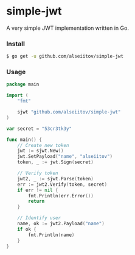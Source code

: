# simple-jwt
A very simple JWT implementation written in Go.

 
### Install
```sh
$ go get -u github.com/alseiitov/simple-jwt
```


### Usage
```go
package main

import (
	"fmt"

	sjwt "github.com/alseiitov/simple-jwt"
)

var secret = "53cr3tk3y"

func main() {
	// Create new token
	jwt := sjwt.New()
	jwt.SetPayload("name", "alseiitov")
	token, _ := jwt.Sign(secret)

	// Verify token
	jwt2, _ := sjwt.Parse(token)
	err := jwt2.Verify(token, secret)
	if err != nil {
		fmt.Println(err.Error())
		return
	}

	// Identify user
	name, ok := jwt2.Payload("name")
	if ok {
		fmt.Println(name)
	}
}

```
